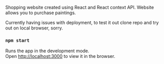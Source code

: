 Shopping website created using React and React context API. Website allows you to purchase paintings. 

Currently having issues with deployment, to test it out clone repo and try out on local browser, sorry. 







### `npm start`

Runs the app in the development mode.<br />
Open [http://localhost:3000](http://localhost:3000) to view it in the browser.

